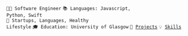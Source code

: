 <code>👨‍💻 Software Engineer</code>
<code>📚 Languages: Javascript, Python, Swift</code><br>
<code>🌊 Startups, Languages, Healthy Lifestyle</code>
<code>🎓 Education: University of Glasgow</code>
<code>🧻 [Projects](PROJECTS.md)</code>
<code>💡 [Skills](SKILLS.md)</code>
